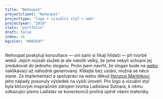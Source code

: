 ```yaml
---
title: "Nehoupat"
projectclient: "Nehoupat"
projecttype: "logo + vizuální styl + web"
projectyear: "2018"
class: "portfolio"
draft: false
index: 16
bgcolor: "#002b4f"
---
```


Nehoupat poskytují konzultace — oni sami si říkají hlídači — při tvorbě webů. Jejich rozsah služeb je ale natolik velký, že jsme nebyli schopni jej zredukovat do jednoho sloganu. Proto jsem navrhl, že slogan bude na [webu](https://www.nehoupat.cz) naklikávací až náhodně generovaný. Klikejte bez ustání, možná se něco stane. Za&nbsp;implementaci a&nbsp;spolupráci na webu děkuji [Honzovi Martinkovi](https://www.jan-martinek.com), jeho nápady posunuly výsledek na vyšší úroveň. Pro logo a&nbsp;vizuální styl byla klíčovým inspiračním zdrojem tvorba Ladislava Sutnara, k&nbsp;němu odkazující písmo Ladislav se koneckonců prolíná úplně všemi materiály.